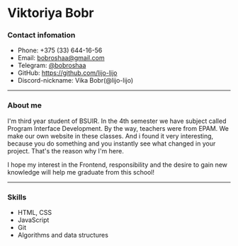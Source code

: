 # Viktoriya Bobr
### Contact infomation
* Phone: +375 (33) 644-16-56
* Email: bobroshaa@gmail.com
* Telegram:  [@bobroshaa](https://t.me/bobroshaa)
* GitHub: https://github.com/lijo-lijo
* Discord-nickname: Vika Bobr(@lijo-lijo)

***

### About me
I'm third year student of BSUIR. In the 4th semester we have subject called Program Interface Development. By the way, teachers were from EPAM. We make our own website in these classes. And i found it very interesting, because you do something and you instantly see what changed in your project. That's the reason why I'm here. 

I hope my interest in the Frontend, responsibility and the desire to gain new knowledge will help me graduate from this school!

***

### Skills
* HTML, CSS
* JavaScript
* Git
* Algorithms and data structures
